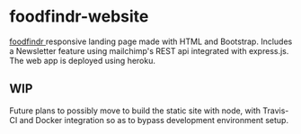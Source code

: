 # foodfindr-website
[ foodfindr ](https://github.com/eric-li18/foodfindr) responsive landing page made with HTML and Bootstrap.
Includes a Newsletter feature using mailchimp's REST api integrated with express.js. 
The web app is deployed using heroku.

## WIP
Future plans to possibly move to build the static site with node, with Travis-CI and Docker integration so as to bypass development environment setup.
<!---
```
docker run --rm -dit -p 4000:4000 --name ff-site jekyll/jekyll jekyll serve
```
--->
